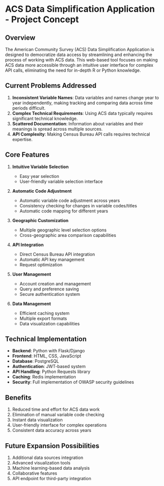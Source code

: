 # ACS Data Simplification Application - Project Concept

## Overview
The American Community Survey (ACS) Data Simplification Application is designed to democratize data access by streamlining and enhancing the process of working with ACS data. This web-based tool focuses on making ACS data more accessible through an intuitive user interface for complex API calls, eliminating the need for in-depth R or Python knowledge.

## Current Problems Addressed
1. **Inconsistent Variable Names**: Data variables and names change year to year independently, making tracking and comparing data across time periods difficult.
2. **Complex Technical Requirements**: Using ACS data typically requires significant technical knowledge.
3. **Scattered Documentation**: Information about variables and their meanings is spread across multiple sources.
4. **API Complexity**: Making Census Bureau API calls requires technical expertise.

## Core Features
1. **Intuitive Variable Selection**
    - Easy year selection
    - User-friendly variable selection interface

2. **Automatic Code Adjustment**
    - Automatic variable code adjustment across years
    - Consistency checking for changes in variable codes/titles
    - Automatic code mapping for different years

3. **Geographic Customization**
    - Multiple geographic level selection options
    - Cross-geographic area comparison capabilities

4. **API Integration**
    - Direct Census Bureau API integration
    - Automatic API key management
    - Request optimization

5. **User Management**
    - Account creation and management
    - Query and preference saving
    - Secure authentication system

6. **Data Management**
    - Efficient caching system
    - Multiple export formats
    - Data visualization capabilities

## Technical Implementation
- **Backend**: Python with Flask/Django
- **Frontend**: HTML, CSS, JavaScript
- **Database**: PostgreSQL
- **Authentication**: JWT-based system
- **API Handling**: Python Requests library
- **Caching**: Redis implementation
- **Security**: Full implementation of OWASP security guidelines

## Benefits
1. Reduced time and effort for ACS data work
2. Elimination of manual variable code checking
3. Instant data visualization
4. User-friendly interface for complex operations
5. Consistent data accuracy across years

## Future Expansion Possibilities
1. Additional data sources integration
2. Advanced visualization tools
3. Machine learning-based data analysis
4. Collaborative features
5. API endpoint for third-party integration